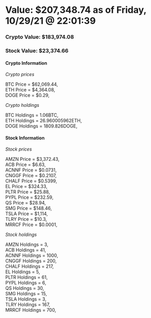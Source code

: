 # Value: $207,348.74 as of Friday, 10/29/21 @ 22:01:39 

### Crypto Value: $183,974.08

### Stock Value: $23,374.66

#### Crypto Information 
*Crypto prices* 

BTC Price = $62,069.44,  
ETH Price = $4,364.08,  
DOGE Price = $0.29,  


*Crypto holdings* 

BTC Holdings = 1.06BTC,  
ETH Holdings = 26.960005962ETH,  
DOGE Holdings = 1809.826DOGE,  


#### Stock Information 

*Stock prices* 

AMZN Price = $3,372.43,  
ACB Price = $6.63,  
ACNNF Price = $0.0731,  
CNGGF Price = $0.2107,  
CHALF Price = $0.5399,  
EL Price = $324.33,  
PLTR Price = $25.88,  
PYPL Price = $232.59,  
QS Price = $28.94,  
SMG Price = $148.46,  
TSLA Price = $1,114,  
TLRY Price = $10.3,  
MRRCF Price = $0.0001,  


*Stock holdings* 

AMZN Holdings = 3,  
ACB Holdings = 41,  
ACNNF Holdings = 1000,  
CNGGF Holdings = 200,  
CHALF Holdings = 217,  
EL Holdings = 5,  
PLTR Holdings = 61,  
PYPL Holdings = 6,  
QS Holdings = 30,  
SMG Holdings = 15,  
TSLA Holdings = 3,  
TLRY Holdings = 167,  
MRRCF Holdings = 700,  


